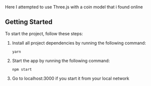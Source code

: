 Here I attempted to use Three.js with a coin model that i found online

## Getting Started

To start the project, follow these steps:

1. Install all project dependencies by running the following command:

   ```
   yarn
   ```

2. Start the app by running the following command:

   ```
   npm start
   ```

3. Go to localhost:3000 if you start it from your local network
